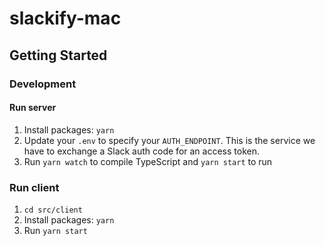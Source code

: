 # slackify-mac

## Getting Started

### Development

#### Run server

1. Install packages: `yarn`
2. Update your `.env` to specify your `AUTH_ENDPOINT`. This is the service we have to exchange a Slack auth code for an access token.
3. Run `yarn watch` to compile TypeScript and `yarn start` to run

### Run client

1. `cd src/client`
2. Install packages: `yarn`
3. Run `yarn start`
